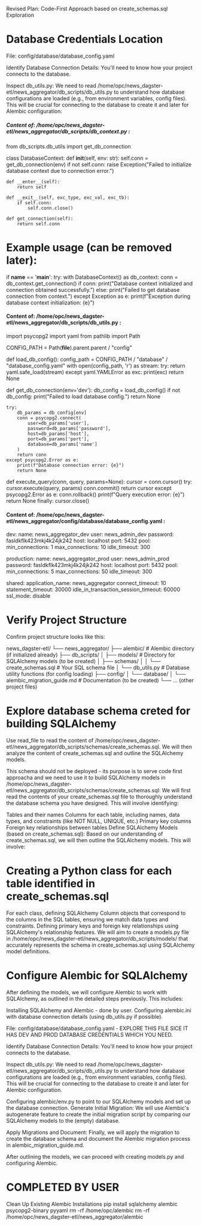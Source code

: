 Revised Plan: Code-First Approach based on create_schemas.sql Exploration

# Database Credentials Location
File: config/database/database_config.yaml 

Identify Database Connection Details: You'll need to know how your project connects to the database.

Inspect db_utils.py: We need to read /home/opc/news_dagster-etl/news_aggregator/db_scripts/db_utils.py to understand how database configurations are loaded (e.g., from environment variables, config files). This will be crucial for connecting to the database to create it and later for Alembic configuration:

##### Content of: /home/opc/news_dagster-etl/news_aggregator/db_scripts/db_context.py :
from db_scripts.db_utils import get_db_connection

class DatabaseContext:
    def __init__(self, env: str):
        self.conn = get_db_connection(env)
        if not self.conn:
            raise Exception("Failed to initialize database context due to connection error.")

    def __enter__(self):
        return self

    def __exit__(self, exc_type, exc_val, exc_tb):
        if self.conn:
            self.conn.close()

    def get_connection(self):
        return self.conn

# Example usage (can be removed later):
if __name__ == '__main__':
    try:
        with DatabaseContext() as db_context:
            conn = db_context.get_connection()
            if conn:
                print("Database context initialized and connection obtained successfully.")
            else:
                print("Failed to get database connection from context.")
    except Exception as e:
        print(f"Exception during database context initialization: {e}")


#### Content of: /home/opc/news_dagster-etl/news_aggregator/db_scripts/db_utils.py :
import psycopg2
import yaml
from pathlib import Path

CONFIG_PATH = Path(__file__).parent.parent / "config"

def load_db_config():
    config_path = CONFIG_PATH / "database" / "database_config.yaml"
    with open(config_path, 'r') as stream:
        try:
            return yaml.safe_load(stream)
        except yaml.YAMLError as exc:
            print(exc)
            return None

def get_db_connection(env='dev'):
    db_config = load_db_config()
    if not db_config:
        print("Failed to load database config.")
        return None

    try:
        db_params = db_config[env]
        conn = psycopg2.connect(
            user=db_params['user'],
            password=db_params['password'],
            host=db_params['host'],
            port=db_params['port'],
            database=db_params['name']
        )
        return conn
    except psycopg2.Error as e:
        print(f"Database connection error: {e}")
        return None

def execute_query(conn, query, params=None):
    cursor = conn.cursor()
    try:
        cursor.execute(query, params)
        conn.commit()
        return cursor
    except psycopg2.Error as e:
        conn.rollback()
        print(f"Query execution error: {e}")
        return None
    finally:
        cursor.close()



#### Content of: /home/opc/news_dagster-etl/news_aggregator/config/database/database_config.yaml :
dev:
  name: news_aggregator_dev
  user: news_admin_dev
  password: fasldkflk423mkj4k24jk242
  host: localhost
  port: 5432
  pool:
    min_connections: 1
    max_connections: 10
    idle_timeout: 300

production:
  name: news_aggregator_prod
  user: news_admin_prod  
  password: fasldkflk423mkj4k24jk242
  host: localhost
  port: 5432
  pool:
    min_connections: 5
    max_connections: 50
    idle_timeout: 300

shared:
  application_name: news_aggregator
  connect_timeout: 10
  statement_timeout: 30000
  idle_in_transaction_session_timeout: 60000
  ssl_mode: disable


# Verify Project Structure
Confirm project structure looks like this:

news_dagster-etl/
└── news_aggregator/
    ├── alembic/             # Alembic directory (if initialized already)
    ├── db_scripts/
    │   ├── models/         # Directory for SQLAlchemy models (to be created)
    │   ├── schemas/
    │   │   └── create_schemas.sql # Your SQL schema file
    │   └── db_utils.py     # Database utility functions (for config loading)
    ├── config/
    │   └── database/
    │       └── alembic_migration_guide.md # Documentation (to be created)
    └── ... (other project files)

# Explore database schema creted for building SQLAlchemy
Use read_file to read the content of /home/opc/news_dagster-etl/news_aggregator/db_scripts/schemas/create_schemas.sql.
We will then analyze the content of create_schemas.sql and outline the SQLAlchemy models.

This schema should not be deployed - its purpose is to serve code first approacha and we need to use it to build SQLAlchemy models in
/home/opc/news_dagster-etl/news_aggregator/db_scripts/schemas/create_schemas.sql: We will first read the contents of your create_schemas.sql file to thoroughly understand the database schema you have designed. This will involve identifying:

Tables and their names
Columns for each table, including names, data types, and constraints (like NOT NULL, UNIQUE, etc.)
Primary key columns
Foreign key relationships between tables
Define SQLAlchemy Models (based on create_schemas.sql): Based on our understanding of create_schemas.sql, we will then outline the SQLAlchemy models. This will involve:


# Creating a Python class for each table identified in create_schemas.sql
For each class, defining SQLAlchemy Column objects that correspond to the columns in the SQL tables, ensuring we match data types and constraints.
Defining primary keys and foreign key relationships using SQLAlchemy's relationship features.
We will aim to create a models.py file in /home/opc/news_dagster-etl/news_aggregator/db_scripts/models/ that accurately represents the schema in create_schemas.sql using SQLAlchemy model definitions.


# Configure Alembic for SQLAlchemy

 After defining the models, we will configure Alembic to work with SQLAlchemy, as outlined in the detailed steps previously. This includes:

Installing SQLAlchemy and Alembic - done by user.
Configuring alembic.ini with database connection details (using db_utils.py if possible).

File: config/database/database_config.yaml - EXPLORE THIS FILE SICE IT HAS DEV AND PROD DATABASE CREDENTIALS WHICH YOU NEED. 

Identify Database Connection Details: You'll need to know how your project connects to the database.

Inspect db_utils.py: We need to read /home/opc/news_dagster-etl/news_aggregator/db_scripts/db_utils.py to understand how database configurations are loaded (e.g., from environment variables, config files). This will be crucial for connecting to the database to create it and later for Alembic configuration.

Configuring alembic/env.py to point to our SQLAlchemy models and set up the database connection.
Generate Initial Migration: We will use Alembic's autogenerate feature to create the initial migration script by comparing our SQLAlchemy models to the (empty) database.

Apply Migrations and Document: Finally, we will apply the migration to create the database schema and document the Alembic migration process in alembic_migration_guide.md.



After outlining the models, we can proceed with creating models.py and configuring Alembic.

# COMPLETED BY USER
Clean Up Existing Alembic Installations
pip install sqlalchemy alembic psycopg2-binary pyyaml
rm -rf /home/opc/alembic
rm -rf /home/opc/news_dagster-etl/news_aggregator/alembic

